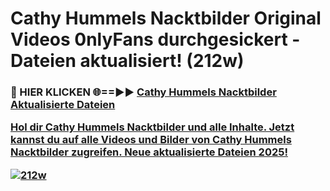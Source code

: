 # Cathy Hummels Nacktbilder Original Videos 0nlyFans durchgesickert - Dateien aktualisiert! (212w)

<h3>🔴 HIER KLICKEN 🌐==►► <a href="https://tinyurl.com/h6vf6nb8" rel="nofollow">Cathy Hummels Nacktbilder Aktualisierte Dateien

Hol dir Cathy Hummels Nacktbilder und alle Inhalte. Jetzt kannst du auf alle Videos und Bilder von Cathy Hummels Nacktbilder zugreifen. Neue aktualisierte Dateien 2025!

[![212w](https://i.imgur.com/sD4kR3V.gif)](https://tinyurl.com/h6vf6nb8)
